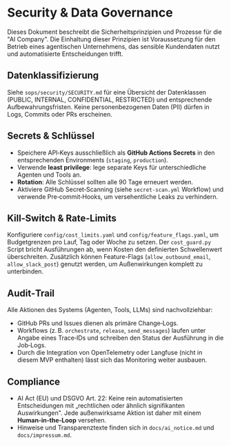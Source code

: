 # Security & Data Governance

Dieses Dokument beschreibt die Sicherheitsprinzipien und Prozesse für die
"AI Company". Die Einhaltung dieser Prinzipien ist Voraussetzung für den
Betrieb eines agentischen Unternehmens, das sensible Kundendaten nutzt und
automatisierte Entscheidungen trifft.

## Datenklassifizierung
Siehe `sops/security/SECURITY.md` für eine Übersicht der Datenklassen
(PUBLIC, INTERNAL, CONFIDENTIAL, RESTRICTED) und entsprechende
Aufbewahrungsfristen. Keine personenbezogenen Daten (PII) dürfen in
Logs, Commits oder PRs erscheinen.

## Secrets & Schlüssel
- Speichere API‑Keys ausschließlich als **GitHub Actions Secrets** in den
  entsprechenden Environments (`staging`, `production`).
- Verwende **least privilege**: lege separate Keys für unterschiedliche
  Agenten und Tools an.
- **Rotation**: Alle Schlüssel sollten alle 90 Tage erneuert werden.
- Aktiviere GitHub Secret‑Scanning (siehe `secret-scan.yml` Workflow) und
  verwende Pre‑commit‑Hooks, um versehentliche Leaks zu verhindern.

## Kill‑Switch & Rate‑Limits
Konfiguriere `config/cost_limits.yaml` und `config/feature_flags.yaml`, um
Budgetgrenzen pro Lauf, Tag oder Woche zu setzen. Der `cost_guard.py`
Script bricht Ausführungen ab, wenn Kosten den definierten Schwellenwert
überschreiten. Zusätzlich können Feature-Flags (`allow_outbound_email`,
`allow_slack_post`) genutzt werden, um Außenwirkungen komplett zu
unterbinden.

## Audit‑Trail
Alle Aktionen des Systems (Agenten, Tools, LLMs) sind nachvollziehbar:
- GitHub PRs und Issues dienen als primäre Change‑Logs.
- Workflows (z. B. `orchestrate`, `release`, `send_messages`) laufen
  unter Angabe eines Trace‑IDs und schreiben den Status der Ausführung in
  die Job‑Logs.
- Durch die Integration von OpenTelemetry oder Langfuse (nicht in diesem
  MVP enthalten) lässt sich das Monitoring weiter ausbauen.

## Compliance
- AI Act (EU) und DSGVO Art. 22: Keine rein automatisierten Entscheidungen
  mit „rechtlichen oder ähnlich signifikanten Auswirkungen". Jede
  außenwirksame Aktion ist daher mit einem **Human‑in‑the‑Loop** versehen.
- Hinweise und Transparenztexte finden sich in `docs/ai_notice.md` und
  `docs/impressum.md`.